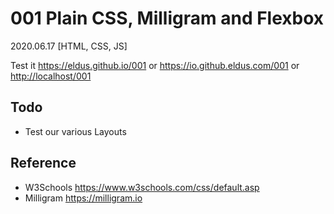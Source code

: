 # 001 Plain CSS, Milligram and Flexbox

2020.06.17 [HTML, CSS, JS]

Test it <https://eldus.github.io/001> or <https://io.github.eldus.com/001> or <http://localhost/001>

## Todo

* Test our various Layouts

## Reference

* W3Schools <https://www.w3schools.com/css/default.asp>
* Milligram <https://milligram.io>
